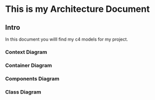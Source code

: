 # This is my Architecture Document

## Intro

In this document you willl find my c4 models for my project.

### Context Diagram

### Container Diagram

### Components Diagram

### Class Diagram


